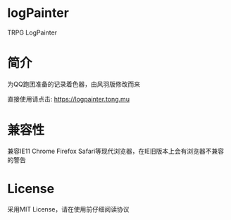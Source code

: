 # logPainter
TRPG LogPainter

# 简介
为QQ跑团准备的记录着色器，由风羽版修改而来

直接使用请点击: https://logpainter.tong.mu

# 兼容性
兼容IE11 Chrome Firefox Safari等现代浏览器，在IE旧版本上会有浏览器不兼容的警告

# License
采用MIT License，请在使用前仔细阅读协议
